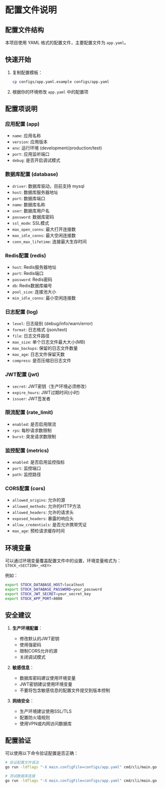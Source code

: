 # 配置文件说明

## 配置文件结构

本项目使用 YAML 格式的配置文件，主要配置文件为 `app.yaml`。

## 快速开始

1. 复制配置模板：
   ```bash
   cp configs/app.yaml.example configs/app.yaml
   ```

2. 根据你的环境修改 `app.yaml` 中的配置项

## 配置项说明

### 应用配置 (app)
- `name`: 应用名称
- `version`: 应用版本
- `env`: 运行环境 (development/production/test)
- `port`: 应用监听端口
- `debug`: 是否开启调试模式

### 数据库配置 (database)
- `driver`: 数据库驱动，目前支持 mysql
- `host`: 数据库服务器地址
- `port`: 数据库端口
- `name`: 数据库名称
- `user`: 数据库用户名
- `password`: 数据库密码
- `ssl_mode`: SSL模式
- `max_open_conns`: 最大打开连接数
- `max_idle_conns`: 最大空闲连接数
- `conn_max_lifetime`: 连接最大生存时间

### Redis配置 (redis)
- `host`: Redis服务器地址
- `port`: Redis端口
- `password`: Redis密码
- `db`: Redis数据库编号
- `pool_size`: 连接池大小
- `min_idle_conns`: 最小空闲连接数

### 日志配置 (log)
- `level`: 日志级别 (debug/info/warn/error)
- `format`: 日志格式 (json/text)
- `file`: 日志文件路径
- `max_size`: 单个日志文件最大大小(MB)
- `max_backups`: 保留的日志文件数量
- `max_age`: 日志文件保留天数
- `compress`: 是否压缩旧日志文件

### JWT配置 (jwt)
- `secret`: JWT密钥（生产环境必须修改）
- `expire_hours`: JWT过期时间(小时)
- `issuer`: JWT签发者

### 限流配置 (rate_limit)
- `enabled`: 是否启用限流
- `rps`: 每秒请求数限制
- `burst`: 突发请求数限制

### 监控配置 (metrics)
- `enabled`: 是否启用监控指标
- `port`: 监控端口
- `path`: 监控路径

### CORS配置 (cors)
- `allowed_origins`: 允许的源
- `allowed_methods`: 允许的HTTP方法
- `allowed_headers`: 允许的请求头
- `exposed_headers`: 暴露的响应头
- `allow_credentials`: 是否允许携带凭证
- `max_age`: 预检请求缓存时间

## 环境变量

可以通过环境变量覆盖配置文件中的设置，环境变量格式为：`STOCK_<SECTION>_<KEY>`

例如：
```bash
export STOCK_DATABASE_HOST=localhost
export STOCK_DATABASE_PASSWORD=your_password
export STOCK_JWT_SECRET=your_secret_key
export STOCK_APP_PORT=8080
```

## 安全建议

1. **生产环境配置**：
   - 修改默认的JWT密钥
   - 使用强密码
   - 限制CORS允许的源
   - 关闭调试模式

2. **敏感信息**：
   - 数据库密码建议使用环境变量
   - JWT密钥建议使用环境变量
   - 不要将包含敏感信息的配置文件提交到版本控制

3. **网络安全**：
   - 生产环境建议使用SSL/TLS
   - 配置防火墙规则
   - 使用VPN或内网访问数据库

## 配置验证

可以使用以下命令验证配置是否正确：

```bash
# 验证配置文件语法
go run -ldflags "-X main.configFile=configs/app.yaml" cmd/cli/main.go -cmd validate-config

# 测试数据库连接
go run -ldflags "-X main.configFile=configs/app.yaml" cmd/cli/main.go -cmd test-db